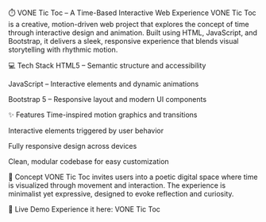 ⏱️ VONE Tic Toc – A Time-Based Interactive Web Experience
VONE Tic Toc is a creative, motion-driven web project that explores the concept of time through interactive design and animation. Built using HTML, JavaScript, and Bootstrap, it delivers a sleek, responsive experience that blends visual storytelling with rhythmic motion.

💻 Tech Stack
HTML5 – Semantic structure and accessibility

JavaScript – Interactive elements and dynamic animations

Bootstrap 5 – Responsive layout and modern UI components

✨ Features
Time-inspired motion graphics and transitions

Interactive elements triggered by user behavior

Fully responsive design across devices

Clean, modular codebase for easy customization

🎨 Concept
VONE Tic Toc invites users into a poetic digital space where time is visualized through movement and interaction. The experience is minimalist yet expressive, designed to evoke reflection and curiosity.

🔗 Live Demo
Experience it here: VONE Tic Toc
